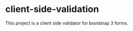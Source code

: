 client-side-validation
======================

This project is a client side validator for bootstrap 3 forms.

